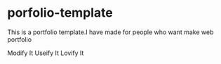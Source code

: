 # porfolio-template

This is a portfolio template.I have made for people who want make web portfolio

Modify It
Useify It
Lovify It
